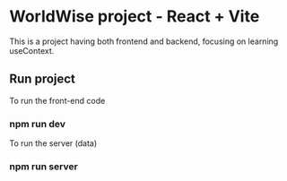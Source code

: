 # WorldWise project - React + Vite

This is a project having both frontend and backend, focusing on learning useContext.

## Run project

To run the front-end code

### npm run dev

To run the server (data)

### npm run server

